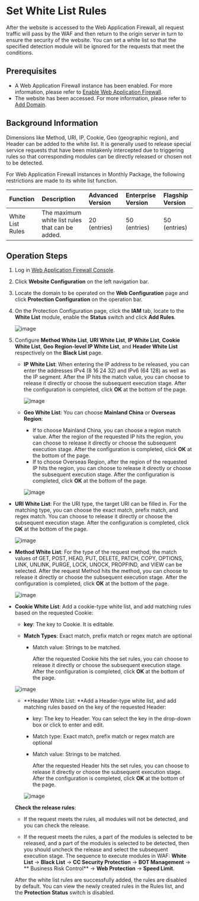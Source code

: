 # Set White List Rules

After the website is accessed to the Web Application Firewall, all request traffic will pass by the WAF and then return to the origin server in turn to ensure the security of the website. You can set a white list so that the specified detection module will be ignored for the requests that meet the conditions.

## Prerequisites

- A Web Application Firewall instance has been enabled. For more information, please refer to [Enable Web Application Firewall](https://docs.jdcloud.com/en/web-application-firewall/purchase-process).
- The website has been accessed. For more information, please refer to [Add Domain](https://docs.jdcloud.com/en/web-application-firewall/step-1).

## Background Information

Dimensions like Method, URI, IP, Cookie, Geo (geographic region), and Header can be added to the white list. It is generally used to release special service requests that have been mistakenly intercepted due to triggering rules so that corresponding modules can be directly released or chosen not to be detected.

For Web Application Firewall instances in Monthly Package, the following restrictions are made to its white list function.

| Function       | Description                             | Advanced Version   | Enterprise Version   | Flagship Version   |
| :--------- | :------------------------------- | :------- | :------- | :------- |
| White List Rules | The maximum white list rules that can be added.  | 20 (entries) | 50 (entries) | 50 (entries) |

## Operation Steps

1. Log in [Web Application Firewall Console](https://cloudwaf-console.jdcloud.com/overview/business).

2. Click **Website Configuration** on the left navigation bar.

3. Locate the domain to be operated on the **Web Configuration** page and click **Protection Configuration** on the operation bar.

4. On the Protection Configuration page, click the **IAM** tab, locate to the **White List** module, enable the **Status** switch and click **Add Rules**.

   ![image](../../../../../image/WAF/protect-configure/20.White-List.png)

5. Configure **Method White List**, **URI White List**, **IP White List**, **Cookie White List**, **Geo Region-level IP White List**, and **Header White List** respectively on the **Black List** page.

   - **IP White List**: When entering the IP address to be released, you can enter the addresses IPv4 (8 16 24 32) and IPv6 (64 128) as well as the IP segment. After the IP hits the match value, you can choose to release it directly or choose the subsequent execution stage. After the configuration is completed, click **OK** at the bottom of the page.

     ![image](../../../../../image/WAF/protect-configure/23.White-List-IP.png)

   - **Geo White List**: You can choose **Mainland China** or **Overseas Region**:

     - If to choose Mainland China, you can choose a region match value. After the region of the requested IP hits the region, you can choose to release it directly or choose the subsequent execution stage. After the configuration is completed, click **OK** at the bottom of the page.
     - If to choose Overseas Region, after the region of the requested IP hits the region, you can choose to release it directly or choose the subsequent execution stage. After the configuration is completed, click **OK** at the bottom of the page.
     
     ![image](../../../../../image/WAF/protect-configure/25.White-List-Geo.png)
          

- **URI White List**: For the URI type, the target URI can be filled in. For the matching type, you can choose the exact match, prefix match, and regex match. You can choose to release it directly or choose the subsequent execution stage. After the configuration is completed, click **OK** at the bottom of the page.
  
  ![image](../../../../../image/WAF/protect-configure/22.White-List-URI.png)
  
- **Method White List**: For the type of the request method, the match values of GET, POST, HEAD, PUT, DELETE, PATCH, COPY, OPTIONS, LINK, UNLINK, PURGE, LOCK, UNOCK, PROPFIND, and VIEW can be selected. After the request Method hits the method, you can choose to release it directly or choose the subsequent execution stage. After the configuration is completed, click **OK** at the bottom of the page.
  
  ![image](../../../../../image/WAF/protect-configure/21.White-List-Method.png)
  
- **Cookie White List**: Add a cookie-type white list, and add matching rules based on the requested Cookie:
  
  - **key**: The key to Cookie. It is editable.
  
  - **Match Types**: Exact match, prefix match or regex match are optional
  
     - Match value: Strings to be matched.
  
       After the requested Cookie hits the set rules, you can choose to release it directly or choose the subsequent execution stage. After the configuration is completed, click **OK** at the bottom of the page.
  
  ![image](../../../../../image/WAF/protect-configure/24.White-List-Cookie.png)
  
   - **Header White List: **Add a Header-type white list, and add matching rules based on the key of the requested Header:
  
     - key: The key to Header. You can select the key in the drop-down box or click to enter and edit.
  
     - Match type: Exact match, prefix match or regex match are optional
  
     - Match value: Strings to be matched.
  
       After the requested Header hits the set rules, you can choose to release it directly or choose the subsequent execution stage. After the configuration is completed, click **OK** at the bottom of the page.
  
     ![image](../../../../../image/WAF/protect-configure/26.White-List-Header.png)
  
   **Check the release rules**:
  
   - If the request meets the rules, all modules will not be detected, and you can check the release.
  
   - If the request meets the rules, a part of the modules is selected to be released, and a part of the modules is selected to be detected, then you should uncheck the release and select the subsequent execution stage. The sequence to execute modules in WAF: **White List** -> **Black List** -> **CC Security Protection** -> **BOT Management** -> ** Business Risk Control** -> **Web Protection** -> **Speed Limit**.
  
   After the white list rules are successfully added, the rules are disabled by default. You can view the newly created rules in the Rules list, and the **Protection Status** switch is disabled.

